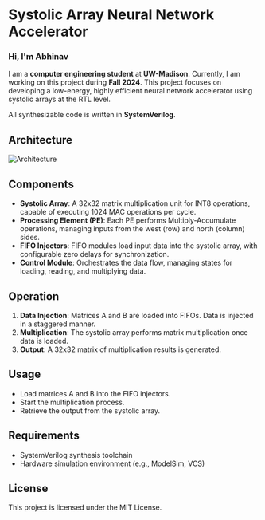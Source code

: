 # Systolic Array Neural Network Accelerator

### Hi, I'm Abhinav

I am a **computer engineering student** at **UW-Madison**. Currently, I am working on this project during **Fall 2024**. This project focuses on developing a low-energy, highly efficient neural network accelerator using systolic arrays at the RTL level.

All synthesizable code is written in **SystemVerilog**.



## Architecture
![Architecture](architecture.png)

## Components
- **Systolic Array**: A 32x32 matrix multiplication unit for INT8 operations, capable of executing 1024 MAC operations per cycle.
- **Processing Element (PE)**: Each PE performs Multiply-Accumulate operations, managing inputs from the west (row) and north (column) sides.
- **FIFO Injectors**: FIFO modules load input data into the systolic array, with configurable zero delays for synchronization.
- **Control Module**: Orchestrates the data flow, managing states for loading, reading, and multiplying data.

## Operation
1. **Data Injection**: Matrices A and B are loaded into FIFOs. Data is injected in a staggered manner.
2. **Multiplication**: The systolic array performs matrix multiplication once data is loaded.
3. **Output**: A 32x32 matrix of multiplication results is generated.

## Usage
- Load matrices A and B into the FIFO injectors.
- Start the multiplication process.
- Retrieve the output from the systolic array.

## Requirements
- SystemVerilog synthesis toolchain
- Hardware simulation environment (e.g., ModelSim, VCS)

## License
This project is licensed under the MIT License.
